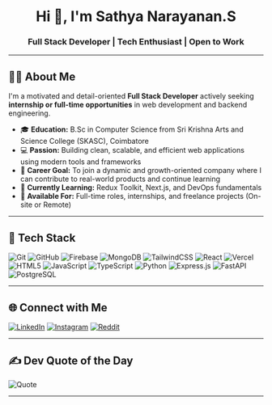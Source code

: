 <h1 align="center">Hi 👋, I'm Sathya Narayanan.S</h1>
<h3 align="center">Full Stack Developer | Tech Enthusiast | Open to Work</h3>

---

## 🙋‍♂️ About Me

I'm a motivated and detail-oriented **Full Stack Developer** actively seeking **internship or full-time opportunities** in web development and backend engineering.

- 🎓 **Education:** B.Sc in Computer Science from Sri Krishna Arts and Science College (SKASC), Coimbatore  
- 💻 **Passion:** Building clean, scalable, and efficient web applications using modern tools and frameworks  
- 🚀 **Career Goal:** To join a dynamic and growth-oriented company where I can contribute to real-world products and continue learning  
- 🧠 **Currently Learning:** Redux Toolkit, Next.js, and DevOps fundamentals  
- 🤝 **Available For:** Full-time roles, internships, and freelance projects (On-site or Remote)

---

## 💼 Tech Stack

![Git](https://img.shields.io/badge/Git-%23F05033.svg?style=for-the-badge&logo=git&logoColor=white)
![GitHub](https://img.shields.io/badge/GitHub-%23121011.svg?style=for-the-badge&logo=github&logoColor=white)
![Firebase](https://img.shields.io/badge/Firebase-%23FFCA28.svg?style=for-the-badge&logo=firebase&logoColor=white)
![MongoDB](https://img.shields.io/badge/MongoDB-%2347A248.svg?style=for-the-badge&logo=mongodb&logoColor=white)
![TailwindCSS](https://img.shields.io/badge/TailwindCSS-%2338B2AC.svg?style=for-the-badge&logo=tailwind-css&logoColor=white)
![React](https://img.shields.io/badge/React-%2320232a.svg?style=for-the-badge&logo=react&logoColor=%2361DAFB)
![Vercel](https://img.shields.io/badge/Vercel-%23000000.svg?style=for-the-badge&logo=vercel&logoColor=white)
![HTML5](https://img.shields.io/badge/HTML5-%23E34F26.svg?style=for-the-badge&logo=html5&logoColor=white)
![JavaScript](https://img.shields.io/badge/JavaScript-%23323330.svg?style=for-the-badge&logo=javascript&logoColor=%23F7DF1E)
![TypeScript](https://img.shields.io/badge/TypeScript-%23007ACC.svg?style=for-the-badge&logo=typescript&logoColor=white)
![Python](https://img.shields.io/badge/Python-3670A0?style=for-the-badge&logo=python&logoColor=ffdd54)
![Express.js](https://img.shields.io/badge/Express.js-%23404d59.svg?style=for-the-badge&logo=express&logoColor=%2361DAFB)
![FastAPI](https://img.shields.io/badge/FastAPI-%2300C7B7.svg?style=for-the-badge&logo=fastapi&logoColor=white)
![PostgreSQL](https://img.shields.io/badge/PostgreSQL-%23336791.svg?style=for-the-badge&logo=postgresql&logoColor=white)

---

## 🌐 Connect with Me

[![LinkedIn](https://img.shields.io/badge/LinkedIn-%230077B5.svg?style=for-the-badge&logo=linkedin&logoColor=white)](https://linkedin.com/in/sathya-narayanans)
[![Instagram](https://img.shields.io/badge/Instagram-%23E4405F.svg?style=for-the-badge&logo=instagram&logoColor=white)](https://instagram.com/sathyanarayanansakthi)
[![Reddit](https://img.shields.io/badge/Reddit-%23FF4500.svg?style=for-the-badge&logo=reddit&logoColor=white)](https://www.reddit.com/user/Gold_Arm6421/)

---

## ✍️ Dev Quote of the Day

![Quote](https://quotes-github-readme.vercel.app/api?type=horizontal&theme=radical)

---
